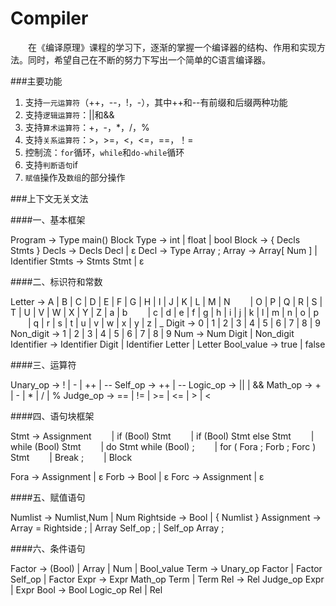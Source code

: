 # Compiler

&emsp;&emsp;在《编译原理》课程的学习下，逐渐的掌握一个编译器的结构、作用和实现方法。同时，希望自己在不断的努力下写出一个简单的C语言编译器。


###主要功能

1. 支持`一元运算符`（++，--，!，-），其中++和--有前缀和后缀两种功能
2. 支持`逻辑运算符`：||和&&
3. 支持`算术运算符`：+，-，*，/，%
4. 支持`关系运算符`：>，>=，<，<=，==，！=
5. 控制流：`for`循环，`while`和`do-while`循环
6. 支持`判断语句`if
7. `赋值`操作及`数组`的部分操作

###上下文无关文法

####一、基本框架



Program -> Type main() Block
Type -> int | float | bool
Block -> { Decls Stmts  }
Decls -> Decls Decl | ε
Decl -> Type Array ;
Array -> Array[ Num ] | Identifier
Stmts -> Stmts Stmt | ε




####二、标识符和常数

Letter -> A | B | C | D | E | F | G | H | I | J | K | L | M | N 
&emsp;&emsp;| O | P | Q | R | S | T | U | V | W | X | Y | Z | a | b
&emsp;&emsp;| c | d | e | f | g | h | i | j | k | l | m | n | o | p
&emsp;&emsp;| q | r | s | t | u | v | w | x | y | z | _
Digit -> 0 | 1 | 2 | 3 | 4 | 5 | 6 | 7 | 8 | 9
Non_digit -> 1 | 2 | 3 | 4 | 5 | 6 | 7 | 8 | 9
Num -> Num Digit | Non_digit
Identifier -> Identifier Digit | Identifier Letter | Letter
Bool\_value -> true | false

####三、运算符

Unary\_op -> ! | - | ++ | --
Self\_op -> ++ | --
Logic\_op -> || | &&
Math\_op -> + | - | * | / | %
Judge\_op -> == | != | >= | <= | > | <


####四、语句块框架

Stmt -> Assignment
&emsp;&emsp;| if (Bool) Stmt
&emsp;&emsp;| if (Bool) Stmt else Stmt
&emsp;&emsp;| while (Bool) Stmt
&emsp;&emsp;| do Stmt while (Bool) ;
&emsp;&emsp;| for ( Fora ; Forb ; Forc ) Stmt
&emsp;&emsp;| Break ;
&emsp;&emsp;| Block



Fora -> Assignment | ε
Forb -> Bool | ε
Forc -> Assignment | ε



####五、赋值语句


Numlist -> Numlist,Num | Num
Rightside -> Bool | { Numlist } 
Assignment -> Array = Rightside ; | Array Self\_op ; | Self\_op Array ; 

####六、条件语句

Factor -> (Bool) | Array | Num | Bool\_value
Term -> Unary\_op Factor | Factor Self\_op | Factor
Expr -> Expr Math\_op Term | Term
Rel -> Rel Judge\_op Expr | Expr
Bool -> Bool Logic\_op Rel | Rel
